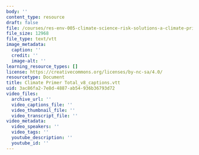 ```yaml
---
body: ''
content_type: resource
draft: false
file: /courses/res-env-005-climate-science-risk-solutions-a-climate-primer/climate-primer-total_v8_captions.vtt
file_size: 12968
file_type: text/vtt
image_metadata:
  caption: ''
  credit: ''
  image-alt: ''
learning_resource_types: []
license: https://creativecommons.org/licenses/by-nc-sa/4.0/
resourcetype: Document
title: Climate Primer Total_v8_captions.vtt
uid: 3ac86fa2-7e8d-4887-ab54-936b36793d72
video_files:
  archive_url: ''
  video_captions_file: ''
  video_thumbnail_file: ''
  video_transcript_file: ''
video_metadata:
  video_speakers: ''
  video_tags: ''
  youtube_description: ''
  youtube_id: ''
---
```

